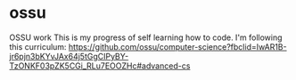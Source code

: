 # ossu
OSSU work
This is my progress of self learning how to code.
I'm following this curriculum: https://github.com/ossu/computer-science?fbclid=IwAR1B-jr6pjn3bKYvJAx64j5tGgCIPyBY-TzONKF03pZK5CGi_RLu7EOOZHc#advanced-cs
